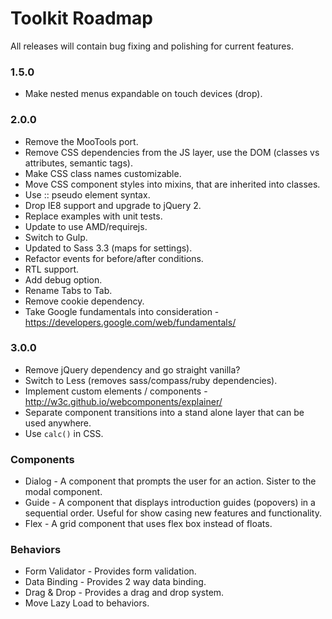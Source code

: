 # Toolkit Roadmap #

All releases will contain bug fixing and polishing for current features.

### 1.5.0 ###
* Make nested menus expandable on touch devices (drop).

### 2.0.0 ###
* Remove the MooTools port.
* Remove CSS dependencies from the JS layer, use the DOM (classes vs attributes, semantic tags).
* Make CSS class names customizable.
* Move CSS component styles into mixins, that are inherited into classes.
* Use :: pseudo element syntax.
* Drop IE8 support and upgrade to jQuery 2.
* Replace examples with unit tests.
* Update to use AMD/requirejs.
* Switch to Gulp.
* Updated to Sass 3.3 (maps for settings).
* Refactor events for before/after conditions.
* RTL support.
* Add debug option.
* Rename Tabs to Tab.
* Remove cookie dependency.
* Take Google fundamentals into consideration - https://developers.google.com/web/fundamentals/

### 3.0.0 ###
* Remove jQuery dependency and go straight vanilla?
* Switch to Less (removes sass/compass/ruby dependencies).
* Implement custom elements / components - http://w3c.github.io/webcomponents/explainer/
* Separate component transitions into a stand alone layer that can be used anywhere.
* Use `calc()` in CSS.

### Components ###
* Dialog - A component that prompts the user for an action. Sister to the modal component.
* Guide - A component that displays introduction guides (popovers) in a sequential order. Useful for show casing new features and functionality.
* Flex - A grid component that uses flex box instead of floats.

### Behaviors ###
* Form Validator - Provides form validation.
* Data Binding - Provides 2 way data binding.
* Drag & Drop - Provides a drag and drop system.
* Move Lazy Load to behaviors.